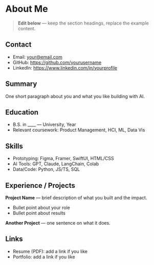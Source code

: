 # About Me

> **Edit below** — keep the section headings, replace the example content.

## Contact
- Email: your@email.com
- GitHub: https://github.com/yourusername
- LinkedIn: https://www.linkedin.com/in/yourprofile

## Summary
One short paragraph about you and what you like building with AI.

## Education
- B.S. in ____ — University, Year
- Relevant coursework: Product Management, HCI, ML, Data Vis

## Skills
- Prototyping: Figma, Framer, SwiftUI, HTML/CSS
- AI Tools: GPT, Claude, LangChain, Colab
- Data/Code: Python, JS/TS, SQL

## Experience / Projects
**Project Name** — brief description of what you built and the impact.  
- Bullet point about your role
- Bullet point about results

**Another Project** — one sentence on what it does.

## Links
- Resume (PDF): add a link if you like
- Portfolio: add a link if you like
